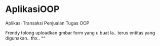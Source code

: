 AplikasiOOP
===========

Aplikasi Transaksi Penjualan Tugas OOP

Frendy tolong uploadkan gmbar form yang u buat la..
terus entitas yang digunakan.. thx.. ^^

